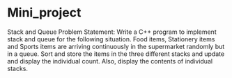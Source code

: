 # Mini_project
Stack and Queue
Problem Statement: Write a C++ program to implement stack and queue for the following situation. Food items, Stationery items and Sports items are arriving continuously in the supermarket randomly but in a queue. Sort and store the items in the three different stacks and update and display the individual count. Also, display the contents of individual stacks.
